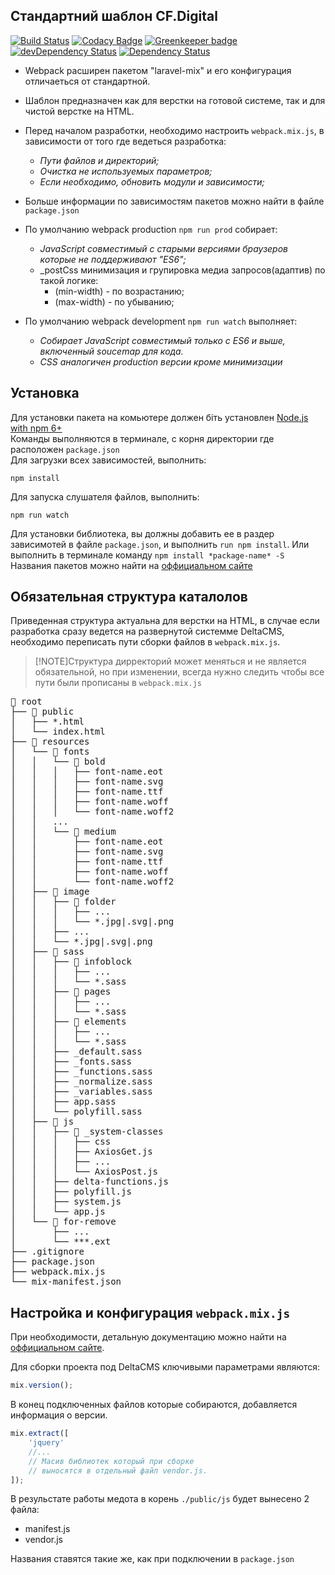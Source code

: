 

## Стандартний шаблон CF.Digital

[![Build Status](https://travis-ci.com/cf-digital-ukraine/default-html-template.svg?branch=master)](https://travis-ci.com/cf-digital-ukraine/default-html-template) [![Codacy Badge](https://api.codacy.com/project/badge/Grade/43d32cd89e5e42dabcef8c0ad6aeb5a7)](https://www.codacy.com/app/cf-digital-ukraine/default-html-template?utm_source=github.com&amp;utm_medium=referral&amp;utm_content=cf-digital-ukraine/default-html-template&amp;utm_campaign=Badge_Grade) [![Greenkeeper badge](https://badges.greenkeeper.io/cf-digital-ukraine/default-html-template.svg)](https://greenkeeper.io/) [![devDependency Status](https://david-dm.org/cf-digital-ukraine/default-html-template/dev-status.svg)](https://david-dm.org/cf-digital-ukraine/default-html-template#info=devDependencies) [![Dependency Status](https://david-dm.org/cf-digital-ukraine/default-html-template.svg)](https://david-dm.org/cf-digital-ukraine/default-html-template)


- Webpack расширен пакетом "laravel-mix" и его конфигурация отличаеться от стандартной.
- Шаблон предназначен как для верстки на готовой системе, так и для чистой верстке на HTML.
- Перед началом разработки, необходимо настроить `webpack.mix.js`, в зависимости от того где ведеться разработка:
  - _Пути файлов и директорий;_  
  - _Очистка не используемых параметров;_  
  - _Если необходимо, обновить модули и зависимости;_  
 
- Больше информации по зависимостям пакетов можно найти в файле `package.json`  
- По умолчанию webpack production `npm run prod` собирает:  
  - _JavaScript совместимый с старыми версиями браузеров которые не поддерживают "ES6";_  
  - _postCss минимизация и групировка медиа запросов(адаптив) по такой логике:
    - (min-width) - по возрастанию;
    - (max-width) - по убыванию;  

- По умолчанию webpack development `npm run watch` выполняет:
  - _Собирает JavaScript совместимый только с ES6 и выше, включенный soucemap для кода._  
  - _CSS аналогичен production версии кроме минимизации_


## Установка

Для установки пакета на комьютере должен біть установлен [Node.js with npm 6+](https://nodejs.org/uk/download/)  
Команды выполняются в терминале, с корня директории где расположен `package.json`  
Для загрузки всех зависимостей, выполнить:
```shell
npm install
```
Для запуска слушателя файлов, выполнить:
```shell
npm run watch
```
  
Для установки библиотека, вы должны добавить ее в раздер зависимотей в файле `package.json`, и выполнить `run npm install`.
Или выполнить в терминале команду `npm install *package-name* -S`  
Названия пакетов можно найти на [оффициальном сайте](https://www.npmjs.com/)  


## Обязательная структура каталолов

Приведенная структура актуальна для верстки на HTML,
в случае если разработка сразу ведется на развернутой системме DeltaCMS,
необходимо переписать пути сборки файлов в `webpack.mix.js`.
 
>[!NOTE]Структура дирректорий может меняться и не является обязательной, но при изменении, всегда нужно следить чтобы все пути были прописаны в `webpack.mix.js`

<pre>📁 root
├── 📁 public
│   ├── *.html
│   └── index.html
├── 📁 resources
│   └── 📁 fonts
│   │   └── 📁 bold
│   │   │   ├── font-name.eot
│   │   │   ├── font-name.svg
│   │   │   ├── font-name.ttf
│   │   │   ├── font-name.woff
│   │   │   └── font-name.woff2
│   │   ...
│   │   └── 📁 medium
│   │       ├── font-name.eot
│   │       ├── font-name.svg
│   │       ├── font-name.ttf
│   │       ├── font-name.woff
│   │       └── font-name.woff2
│   ├── 📁 image
│   │   ├── 📁 folder
│   │   │   ├── ...
│   │   │   └── *.jpg|.svg|.png
│   │   ├── ...
│   │   └── *.jpg|.svg|.png
│   ├── 📁 sass
│   │   ├── 📁 infoblock
│   │   │   ├── ...
│   │   │   └── *.sass
│   │   ├── 📁 pages
│   │   │   ├── ...
│   │   │   └── *.sass
│   │   ├── 📁 elements
│   │   │   ├── ...
│   │   │   └── *.sass
│   │   ├── _default.sass
│   │   ├── _fonts.sass
│   │   ├── _functions.sass
│   │   ├── _normalize.sass
│   │   ├── _variables.sass
│   │   ├── app.sass
│   │   └── polyfill.sass
│   ├── 📁 js
│   │   ├── 📁 _system-classes
│   │   │   ├── css
│   │   │   ├── AxiosGet.js
│   │   │   ├── ...
│   │   │   └── AxiosPost.js
│   │   ├── delta-functions.js
│   │   ├── polyfill.js
│   │   ├── system.js
│   │   └── app.js
│   └── 📁 for-remove
│       ├── ...
│       └── ***.ext
├── .gitignore
├── package.json
├── webpack.mix.js
└── mix-manifest.json
</pre>

## Настройка и конфигурация `webpack.mix.js`


При необходимости, детальную документацию можно найти на [оффициальном сайте](https://laravel.com/docs/6.x/mix).  

Для сборки проекта под DeltaCMS ключивыми параметрами являются:

```javascript
mix.version();
```
В конец подключенных файлов которые собираются, добавляется информация о версии.

```javascript
mix.extract([
    'jquery'
    //...
    // Масив библиотек который при сборке
    // выносятся в отдельный файл vendor.js.
]);
```
В резульстате работы медота в корень `./public/js` будет вынесено 2 файла:
 - manifest.js  
 - vendor.js  
 
Названия ставятся такие же, как при подключении в `package.json`  